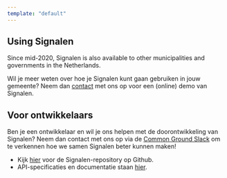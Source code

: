 ```yaml
---
template: "default"
---
```


## Using Signalen

Since mid-2020, Signalen is also available to other municipalities and governments in the Netherlands.

Wil je meer weten over hoe je Signalen kunt gaan gebruiken in jouw gemeente? Neem dan [contact](/en/contact/) met ons op voor een (online) demo van Signalen.

## Voor ontwikkelaars

Ben je een ontwikkelaar en wil je ons helpen met de doorontwikkeling van Signalen? Neem dan contact met ons op via de [Common Ground Slack](https://join.slack.com/t/samenorganiseren/shared_invite/zt-dex1d7sk-wy11sKYWCF0qQYjJHSMW5Q) om te verkennen hoe we samen Signalen beter kunnen maken!

- Kijk [hier](https://github.com/signalen) voor de Signalen-repository op Github.
- API-specificaties en documentatie staan [hier](https://api.data.amsterdam.nl/api/swagger/?url=/signals/swagger/openapi.yaml#/default/get_signals_v1_private_signals_geography).
